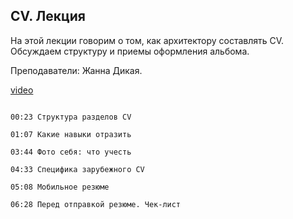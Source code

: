 ## CV. Лекция

На этой лекции говорим о том, как архитектору составлять CV. Обсуждаем структуру и приемы оформления альбома. 

Преподаватели: Жанна Дикая. 

[video](https://player.softculture.cc/embed/PRT/PRT_41.9.11_L10-3_CV_Portfolio)

```chapters

00:23 Структура разделов CV

01:07 Какие навыки отразить

03:44 Фото себя: что учесть

04:33 Специфика зарубежного CV

05:08 Мобильное резюме

06:28 Перед отправкой резюме. Чек-лист

```